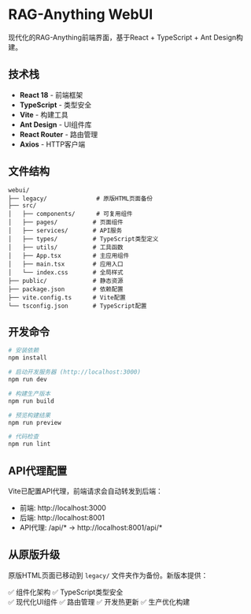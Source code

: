 # RAG-Anything WebUI

现代化的RAG-Anything前端界面，基于React + TypeScript + Ant Design构建。

## 技术栈

- **React 18** - 前端框架
- **TypeScript** - 类型安全
- **Vite** - 构建工具  
- **Ant Design** - UI组件库
- **React Router** - 路由管理
- **Axios** - HTTP客户端

## 文件结构

```
webui/
├── legacy/              # 原版HTML页面备份
├── src/
│   ├── components/      # 可复用组件
│   ├── pages/          # 页面组件
│   ├── services/       # API服务
│   ├── types/          # TypeScript类型定义
│   ├── utils/          # 工具函数
│   ├── App.tsx         # 主应用组件
│   ├── main.tsx        # 应用入口
│   └── index.css       # 全局样式
├── public/             # 静态资源
├── package.json        # 依赖配置
├── vite.config.ts      # Vite配置
└── tsconfig.json       # TypeScript配置
```

## 开发命令

```bash
# 安装依赖
npm install

# 启动开发服务器 (http://localhost:3000)
npm run dev

# 构建生产版本
npm run build

# 预览构建结果
npm run preview

# 代码检查
npm run lint
```

## API代理配置

Vite已配置API代理，前端请求会自动转发到后端：
- 前端: http://localhost:3000
- 后端: http://localhost:8001
- API代理: /api/* → http://localhost:8001/api/*

## 从原版升级

原版HTML页面已移动到 `legacy/` 文件夹作为备份。新版本提供：

✅ 组件化架构
✅ TypeScript类型安全  
✅ 现代化UI组件
✅ 路由管理
✅ 开发热更新
✅ 生产优化构建